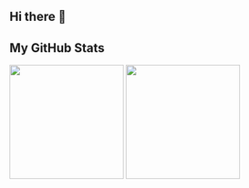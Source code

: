 ## Hi there 👋

## My GitHub Stats

  <div>
      <img height=200 align="center" src="https://github-readme-stats-amber-kappa-46.vercel.app/api?username=pellia&hide=stars&show_icons=true&theme=transparent&rank_icon=github" />
      <img height=200 align="center" src="https://github-readme-stats-amber-kappa-46.vercel.app/api/top-langs?username=pellia&layout=compact&langs_count=8&card_width=300&theme=transparent" />
  </div>

<!--
**Pellia/pellia** is a ✨ _special_ ✨ repository because its `README.md` (this file) appears on your GitHub profile.

Here are some ideas to get you started:

- 🔭 I’m currently working on ...
- 🌱 I’m currently learning ...
- 👯 I’m looking to collaborate on ...
- 🤔 I’m looking for help with ...
- 💬 Ask me about ...
- 📫 How to reach me: ...
- 😄 Pronouns: ...
- ⚡ Fun fact: ...
-->
